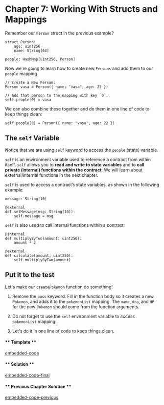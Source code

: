 # Chapter 7: Working With Structs and Mappings

Remember our `Person` struct in the previous example?

```vyper
struct Person:
    age: uint256
    name: String[64]

people: HashMap[uint256, Person]
```

Now we're going to learn how to create new `Persons` and add them to our `people` mapping.

```vyper
// create a New Person:
Person vasa = Person({ name: "vasa", age: 22 })

// Add that person to the mapping with key `0`:
self.people[0] = vasa
```

We can also combine these together and do them in one line of code to keep things clean:

```vyper
self.people[0] = Person({ name: "vasa", age: 22 })
```

## The `self` Variable

Notice that we are using `self` keyword to access the `people` (state) variable.

`self` is an environment variable used to reference a contract from within itself. `self` allows you to **read and write to state variables** and to **call private (internal) functions within the contract**. We will learn about external/internal functions in the next chapter.

`self` is used to access a contract’s state variables, as shown in the following example:

```vyper
message: String[10]

@external
def setMessage(msg: String[10]):
    self.message = msg
```

`self` is also used to call internal functions within a contract:

```vyper
@internal
def multiplyByTwo(amount: uint256):
    amount * 2

@external
def calculate(amount: uint256):
    self.multiplyByTwo(amount)
```

## Put it to the test

Let's make our `createPokemon` function do something!

1. Remove the `pass` keyword. Fill in the function body so it creates a new `Pokemon`, and adds it to the `pokemonList` mapping. The `name`, `dna`, and `HP` for the new `Pokemon` should come from the function arguments.

2. Do not forget to use the `self` environment variable to access `pokemonList` mapping.

3. Let's do it in one line of code to keep things clean.

<!-- tabs:start -->

#### ** Template **

[embedded-code](../assets/1/1.7-template-code.vy ':include :type=code embed-template')

#### ** Solution **

[embedded-code-final](../assets/1/1.7-finished-code.vy ':include :type=code embed-final')

#### ** Previous Chapter Solution **

[embedded-code-previous](../assets/1/1.6-finished-code.vy ':include :type=code embed-previous')

<!-- tabs:end -->
